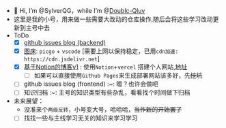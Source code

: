 - 👋 Hi, I’m @SylverQG，while I’m @[Doublc-Qluv](https://github.com/Doublc-Qluv)
- 这里是我的小号，用来做一些需要大改动的仓库操作,随后会将这些学习改动更新到主号中去
- ToDo
  - [x] [github issues blog (backend)](https://github.com/SylverQG/Blogs)
  - [x] [图床](https://github.com/SylverQG/picrepo): `picgo` + `vscode` [需要上网以保持稳定，已用`cdn加速: https://cdn.jsdelivr.net`]
  - [x] [基于Notion的博客v1](https://github.com/SylverQG/NotionNext.git) : 使用`Notion`+`vercel` 搭建个人网站,[地址](https://notion-next-kappa-ruby.vercel.app/)
    - [ ] 如果可以直接使用`Github Pages`来生成部署网站该多好，~~先挖坑~~
  - [ ] github issues blog (frontend) :~: 嗯？也许会做吧
  - [ ] 知识归档  :~: 主号的知识类型有些杂乱，看看找个时间做下归档
- 未来展望：
  - 没准来个`两级反转`，小号变大号，哈哈哈，~~当作新的开始罢了~~
  - [ ] 找找一些与主线学习无关的知识来学习学习
